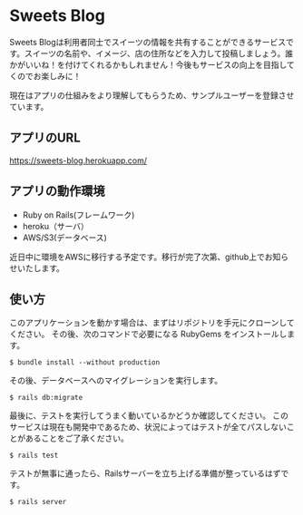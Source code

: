 # Sweets Blog

Sweets Blogは利用者同士でスイーツの情報を共有することができるサービスです。スイーツの名前や、イメージ、店の住所などを入力して投稿しましょう。誰かがいいね！を付けてくれるかもしれません！今後もサービスの向上を目指してくのでお楽しみに！

現在はアプリの仕組みをより理解してもらうため、サンプルユーザーを登録させています。

## アプリのURL
https://sweets-blog.herokuapp.com/

## アプリの動作環境
- Ruby on Rails(フレームワーク)
- heroku（サーバ）
- AWS/S3(データベース)

近日中に環境をAWSに移行する予定です。移行が完了次第、github上でお知らせいたします。

## 使い方

このアプリケーションを動かす場合は、まずはリポジトリを手元にクローンしてください。
その後、次のコマンドで必要になる RubyGems をインストールします。

```
$ bundle install --without production
```

その後、データベースへのマイグレーションを実行します。

```
$ rails db:migrate
```

最後に、テストを実行してうまく動いているかどうか確認してください。
このサービスは現在も開発中であるため、状況によってはテストが全てパスしないことがあることをご了承ください。
```
$ rails test
```

テストが無事に通ったら、Railsサーバーを立ち上げる準備が整っているはずです。

```
$ rails server
```
